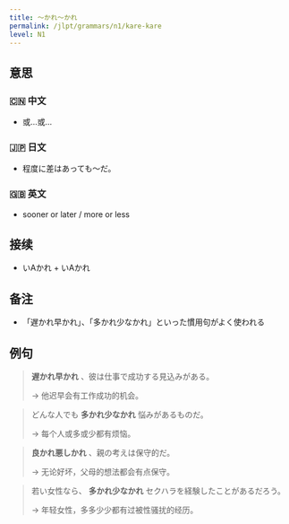 ```yaml
---
title: 〜かれ〜かれ
permalink: /jlpt/grammars/n1/kare-kare
level: N1
---
```


## 意思

### 🇨🇳 中文

- 或…或…

### 🇯🇵 日文

- 程度に差はあっても〜だ。

### 🇬🇧 英文

- sooner or later / more or less

## 接续

- いAかれ + いAかれ

## 备注

- 「遅かれ早かれ」、「多かれ少なかれ」といった慣用句がよく使われる

## 例句

> **遅かれ早かれ** 、彼は仕事で成功する見込みがある。
>
> → 他迟早会有工作成功的机会。

> どんな人でも **多かれ少なかれ** 悩みがあるものだ。
>
> → 每个人或多或少都有烦恼。

> **良かれ悪しかれ** 、親の考えは保守的だ。
>
> → 无论好坏，父母的想法都会有点保守。

> 若い女性なら、 **多かれ少なかれ** セクハラを経験したことがあるだろう。
>
> → 年轻女性，多多少少都有过被性骚扰的经历。

